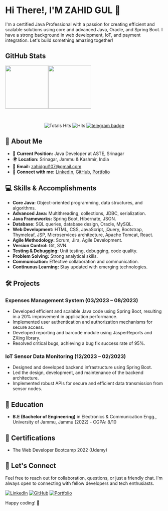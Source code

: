 # Hi There!, I'M ZAHID GUL 👋

I'm a certified Java Professional with a passion for creating efficient and scalable solutions using core and advanced Java, Oracle, and Spring Boot. I have a strong background in web development, IoT, and payment integration. Let's build something amazing together!

## GitHub Stats

<img height="137px" src="https://github-readme-stats.vercel.app/api?username=zahidgul107&hide_title=true&hide_border=true&show_icons=true&include_all_commits=true&count_private=true&line_height=21&text_color=000&icon_color=000&bg_color=0,ea6161,ffc64d,fffc4d,52fa5a&theme=graywhite" /><!-- wi*quL3fcV --><img height="137px" src="https://github-readme-stats.vercel.app/api/top-langs/?username=zahidgul107&hide=html&hide_title=true&hide_border=true&layout=compact&langs_count=6&exclude_repo=comp426,Redventures-Movie-Quotes&text_color=000&icon_color=fff&bg_color=0,52fa5a,4dfcff,c64dff&theme=graywhite" />

<div align="center" width="50">
<br>

![Totals Hits](https://komarev.com/ghpvc/?username=zahidgul107&style=flat&color=orange&label=PROFILE+VIEWS)
![Hits](https://hits.seeyoufarm.com/api/count/incr/badge.svg?url=https%3A%2F%2Fgithub.com%2Fzahidgul107&count_bg=%2379C83D&title_bg=%23555555&icon=mediafire.svg&icon_color=%23E7E7E7&title=HITS&edge_flat=false)
[![telegram badge](https://img.shields.io/badge/Zahid-Gul-grey?style=flat&logo=telegram)](https://t.me/zahid_gul) <br>
</div>

## 🚀 About Me

- 💼 **Current Position:** Java Developer at ASTE, Srinagar
- 🌍 **Location:** Srinagar, Jammu & Kashmir, India
- 📧 **Email:** zahidgul107@gmail.com
- 🔗 **Connect with me:** [LinkedIn](https://www.linkedin.com/in/zahid-gul-9056671b2/), [GitHub](https://github.com/zahidgul107), [Portfolio](https://portfolio-zahidgul107.vercel.app/)

## 💻 Skills & Accomplishments

- **Core Java:** Object-oriented programming, data structures, and algorithms.
- **Advanced Java:** Multithreading, collections, JDBC, serialization.
- **Java Frameworks:** Spring Boot, Hibernate, JSON.
- **Database:** SQL queries, database design, Oracle, MySQL.
- **Web Development:** HTML, CSS, JavaScript, jQuery, Bootstrap, Thymeleaf, JSP, Microservices architecture, Apache Tomcat, React.
- **Agile Methodology:** Scrum, Jira, Agile Development.
- **Version Control:** Git, SVN.
- **Testing & Debugging:** Unit testing, debugging, code quality.
- **Problem Solving:** Strong analytical skills.
- **Communication:** Effective collaboration and communication.
- **Continuous Learning:** Stay updated with emerging technologies.

## 🛠️ Projects

### Expenses Management System (03/2023 – 08/2023)

- Developed efficient and scalable Java code using Spring Boot, resulting in a 20% improvement in application performance.
- Implemented user authentication and authorization mechanisms for secure access.
- Developed reporting and barcode module using JasperReports and ZXing library.
- Resolved critical bugs, achieving a bug fix success rate of 95%.

### IoT Sensor Data Monitoring (12/2023 – 02/2023)

- Designed and developed backend infrastructure using Spring Boot.
- Led the design, development, and maintenance of the backend architecture.
- Implemented robust APIs for secure and efficient data transmission from sensor nodes.

## 🌱 Education

- **B.E (Bachelor of Engineering)** in Electronics & Communication Engg., University of Jammu, Jammu (2022) - CGPA: 8/10

## 📜 Certifications

- The Web Developer Bootcamp 2022 (Udemy)

## 🤝 Let's Connect

Feel free to reach out for collaboration, questions, or just a friendly chat. I'm always open to connecting with fellow developers and tech enthusiasts.

[![LinkedIn](https://img.shields.io/badge/LinkedIn-Connect-blue)](https://www.linkedin.com/in/zahid-gul-9056671b2/)
[![GitHub](https://img.shields.io/badge/GitHub-Follow-blue)](https://github.com/zahidgul107)
[![Portfolio](https://img.shields.io/badge/Portfolio-Visit-brightgreen)](https://portfolio-zahidgul107.vercel.app/)

Happy coding! 🚀
